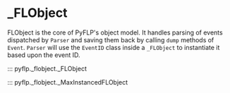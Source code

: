 # \_FLObject

FLObject is the core of PyFLP's object model. It handles parsing of events
dispatched by `Parser` and saving them back by calling `dump` methods of
`Event`. `Parser` will use the `EventID` class inside a `_FLObject` to
instantiate it based upon the event ID.

::: pyflp._flobject._FLObject

::: pyflp._flobject._MaxInstancedFLObject

